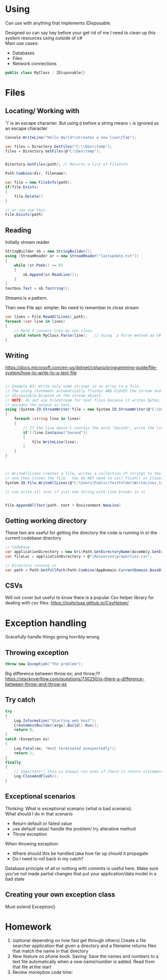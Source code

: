 # Using
Can use with anything that implements IDisposable.  

Designed so can say hey before your get rid of me I need to clean up this system resources using outside of c#  
Main use cases:
- Databases
- Files
- Network connections

```csharp
public class MyClass : IDisposable{}
```

# Files

## Locating/ Working with
'\\' is an escape character. But using `@` before a string means `\` is ignored as an escape character
```csharp
Console.WriteLine("Hello World!\nCreates a new line\tTab");
```

```csharp
var files = Directory.GetFiles("C:\\Dev\\temp");
files = Directory.GetFiles(@"C:\Dev\temp");


Directory.GetFiles(path); // Returns a list of FileInfo

Path.Combine(dir, filename);

var file = new FileInfo(path);
if(file.Exists)
{
	file.Delete()
}

// or can use this
File.Exists(path)
```


## Reading
Initially stream reader  
```csharp
StringBuilder sb = new StringBuilder();
using (StreamReader sr = new StreamReader("lastupdate.txt")) 
{
    while (sr.Peek() >= 0) 
    {
        sb.Append(sr.ReadLine());
    }
}
textbox.Text = sb.Tostring();
```

Streams is a pattern. 


Then new File api: simpler. No need to remember to close stream
```csharp
var lines = File.ReadAllLines(_path);
foreach (var line in lines)
{
	// Here I convert into my own class
	yield return MyClass.Parse(line);   // Using  a Parse method as C# way of converting text to object. Could have just done through constructor but constructors throwing exceptions is a bit contraverious. I'm for it (You should not be allowed to create a class in a bad state) but some ppl are against it.
}

```


## Writing
https://docs.microsoft.com/en-us/dotnet/csharp/programming-guide/file-system/how-to-write-to-a-text-file

```csharp

// Example #3: Write only some strings in an array to a file.
// The using statement automatically flushes AND CLOSES the stream and calls
// IDisposable.Dispose on the stream object.
// NOTE: do not use FileStream for text files because it writes bytes, but StreamWriter
// encodes the output as text.
using (System.IO.StreamWriter file = new System.IO.StreamWriter(@"C:\Users\Public\TestFolder\WriteLines2.txt"))
{
	foreach (string line in lines)
	{
		// If the line doesn't contain the word 'Second', write the line to the file.
		if (!line.Contains("Second"))
		{
			file.WriteLine(line);
		}
	}
}



// WriteAllLines creates a file, writes a collection of strings to the file,
// and then closes the file.  You do NOT need to call Flush() or Close().
System.IO.File.WriteAllLines(@"C:\Users\Public\TestFolder\WriteLines.txt", lines);

// use write all text if just one string with line breaks in it


File.AppendAllText(path, text + Environment.NewLine)


```

## Getting working directory
These two are useful for getting the directory the code is running in or the current codebase directory
```csharp
// Codebase
var applicationDirectory = new Uri(Path.GetDirectoryName(Assembly.GetExecutingAssembly().CodeBase)).LocalPath;
var fileLoc = applicationDirectory + @"\Resources\properties.csv";

// Directory running in
var path = Path.GetFullPath(Path.Combine(AppDomain.CurrentDomain.BaseDirectory, "..", "..", "..", "TestData", "Output"));
```

## CSVs
Will not cover but useful to know there is a popular Csv helper library for dealing with csv files: https://joshclose.github.io/CsvHelper/

# Exception handling

Gracefully handle things going horribly wrong

## Throwing exception
```csharp
throw new Exception("The problem");
```

Big difference between throw ex; and throw;!!!  
https://stackoverflow.com/questions/730250/is-there-a-difference-between-throw-and-throw-ex


## Try catch
```csharp
try
{
	Log.Information("Starting web host");
	CreateHostBuilder(args).Build().Run();
	return 0;
}
catch (Exception ex)
{
	Log.Fatal(ex, "Host terminated unexpectedly");
	return 1;
}
finally
{
	// Important!! this is always run even if there is return statement (will get run before return)
	Log.CloseAndFlush();
}
```

## Exceptional scenarios
Thinking: What is exceptional scenario (what is bad scenario).  
What should I do in that scenario
- Return default or failed value
- use default value/ handle the problem/ try alterative method
- Throw exception

When throwing exception:
- Where should this be handled (aka how far up should it propagate
- Do I need to roll back in my catch?

Database principle of all or nothing with commits is useful here. Make sure you've not made partial changes that put your application/data model in a bad state


## Creating your own exception class
Must extend Exception()


# Homework
1. (optional depending on how fast get through others) Create a file searcher application that given a directory and a filename returns files that match the name in that directory
2. New feature on phone book. Saving: Save the names and numbers to a text file automatically when a new name/number is added. Read from that file at the start
3. Review moneybox code time: 



